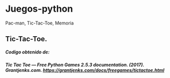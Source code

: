 # Juegos-python
Pac-man, Tic-Tac-Toe, Memoria

## Tic-Tac-Toe.

##### Codigo obtenido de:

##### Tic Tac Toe — Free Python Games 2.5.3 documentation. (2017). Grantjenks.com. https://grantjenks.com/docs/freegames/tictactoe.html
